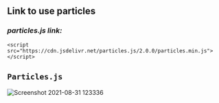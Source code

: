 ## Link to use particles
### *particles.js link:*
```
<script src="https://cdn.jsdelivr.net/particles.js/2.0.0/particles.min.js"></script>
```
## ```Particles.js```
![Screenshot 2021-08-31 123336](https://user-images.githubusercontent.com/88188721/131453891-f26e4189-a419-4250-9761-5cbf8e10116e.png)
